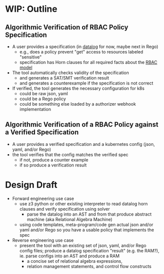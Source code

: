 # WIP: Outline

## Algorithmic Verification of RBAC Policy Specification
* A user provides a specification (in [datalog](/docs/datalog.md) for now, maybe next in Rego) 
  * e.g., does a policy prevent "get" access to resources labeled "sensitive"
  * specification has Horn clauses for all required facts about the [RBAC model](/rbac/k8s-rbac-set-model.md)
* The tool automatically checks validity of the specification
  * and generates a SAT/SMT verification result
  * and generates a counterexample if the specification is not correct
* If verified, the tool generates the necessary configuration for k8s
  * could be raw json, yaml
  * could be a Rego policy
  * could be something else loaded by a authorizer webhook implementation

## Algorithmic Verification of a RBAC Policy against a Verified Specification
* A user provides a verified specification and a kubernetes config (json, yaml, and/or Rego)
* the tool verifies that the config matches the verified spec
  * if not, produce a counter example
  * if so produce a verification result
  
 # Design Draft
 
 * Forward engineering use case
   * use z3 python or other existing interpreter to read datalog horn clauses and verify specification using solver
     * parse the datalog into an AST and from that produce abstract machine (aka Relational Algebra Machine)
   * using code templates, meta-program/code gen actual json and/or yaml and/or Rego so you have a usable policy that implements the spec
 * Reverse engineering use case
   * present the tool with an existing set of json, yaml, and/or Rego config files;
     produce a datalog specification "result" (e.g. the RAM?), ie. parse configs into an AST and produce a RAM
     * a concise set of relational algebra expressions,
     * relation management statements, and control flow constructs
   
[0]: https://souffle-lang.github.io/pdf/cc.pdf
